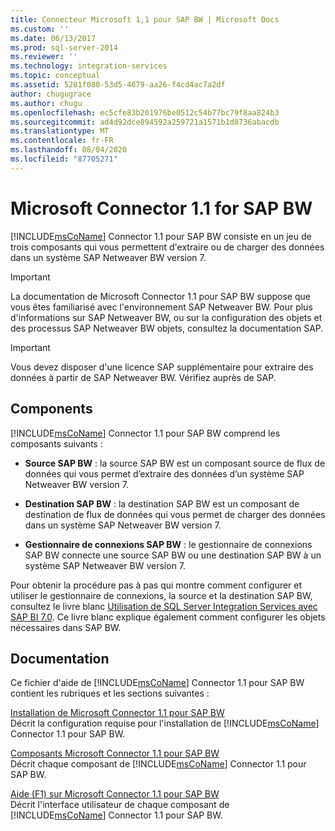 ```yaml
---
title: Connecteur Microsoft 1,1 pour SAP BW | Microsoft Docs
ms.custom: ''
ms.date: 06/13/2017
ms.prod: sql-server-2014
ms.reviewer: ''
ms.technology: integration-services
ms.topic: conceptual
ms.assetid: 5281f080-53d5-4679-aa26-f4cd4ac7a2df
author: chugugrace
ms.author: chugu
ms.openlocfilehash: ec5cfe83b201976be0512c54b77bc79f8aa824b3
ms.sourcegitcommit: ad4d92dce894592a259721a1571b1d8736abacdb
ms.translationtype: MT
ms.contentlocale: fr-FR
ms.lasthandoff: 08/04/2020
ms.locfileid: "87705271"
---
```

# <a name="microsoft-connector-11-for-sap-bw"></a>Microsoft Connector 1.1 for SAP BW
  [!INCLUDE[msCoName](../includes/msconame-md.md)] Connector 1.1 pour SAP BW consiste en un jeu de trois composants qui vous permettent d'extraire ou de charger des données dans un système SAP Netweaver BW version 7.  
  
> [!IMPORTANT]  
>  La documentation de Microsoft Connector 1.1 pour SAP BW suppose que vous êtes familiarisé avec l'environnement SAP Netweaver BW. Pour plus d'informations sur SAP Netweaver BW, ou sur la configuration des objets et des processus SAP Netweaver BW objets, consultez la documentation SAP.  
  
> [!IMPORTANT]  
>  Vous devez disposer d'une licence SAP supplémentaire pour extraire des données à partir de SAP Netweaver BW. Vérifiez auprès de SAP.  
  
## <a name="components"></a>Components  
 [!INCLUDE[msCoName](../includes/msconame-md.md)] Connector 1.1 pour SAP BW comprend les composants suivants :  
  
-   **Source SAP BW** : la source SAP BW est un composant source de flux de données qui vous permet d’extraire des données d’un système SAP Netweaver BW version 7.  
  
-   **Destination SAP BW** : la destination SAP BW est un composant de destination de flux de données qui vous permet de charger des données dans un système SAP Netweaver BW version 7.  
  
-   **Gestionnaire de connexions SAP BW** : le gestionnaire de connexions SAP BW connecte une source SAP BW ou une destination SAP BW à un système SAP Netweaver BW version 7.  
  
 Pour obtenir la procédure pas à pas qui montre comment configurer et utiliser le gestionnaire de connexions, la source et la destination SAP BW, consultez le livre blanc [Utilisation de SQL Server Integration Services avec SAP BI 7.0](https://go.microsoft.com/fwlink/?LinkId=301897). Ce livre blanc explique également comment configurer les objets nécessaires dans SAP BW.  
  
## <a name="documentation"></a>Documentation  
 Ce fichier d'aide de [!INCLUDE[msCoName](../includes/msconame-md.md)] Connector 1.1 pour SAP BW contient les rubriques et les sections suivantes :  
  
 [Installation de Microsoft Connector 1.1 pour SAP BW](installing-the-microsoft-connector-for-sap-bw.md)  
 Décrit la configuration requise pour l'installation de [!INCLUDE[msCoName](../includes/msconame-md.md)] Connector 1.1 pour SAP BW.  
  
 [Composants Microsoft Connector 1.1 pour SAP BW](microsoft-connector-for-sap-bw-components.md)  
 Décrit chaque composant de [!INCLUDE[msCoName](../includes/msconame-md.md)] Connector 1.1 pour SAP BW.  
  
 [Aide (F1) sur Microsoft Connector 1.1 pour SAP BW](microsoft-connector-for-sap-bw-f1-help.md)  
 Décrit l'interface utilisateur de chaque composant de [!INCLUDE[msCoName](../includes/msconame-md.md)] Connector 1.1 pour SAP BW.  
  
  
